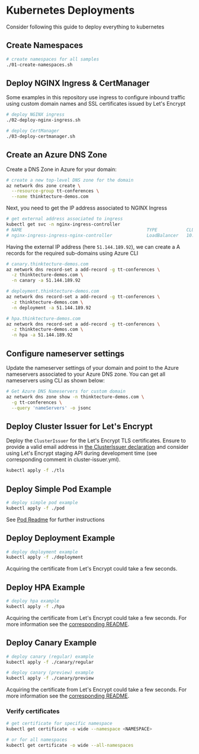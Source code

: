 # Kubernetes Deployments

Consider following this guide to deploy everything to kubernetes

## Create Namespaces

```bash
# create namespaces for all samples
./01-create-namespaces.sh

```

## Deploy NGINX Ingress & CertManager

Some examples in this repository use ingress to configure inbound traffic using custom domain names and SSL certificates issued by Let's Encrypt

```bash
# deploy NGINX ingress
./02-deploy-nginx-ingress.sh

# deploy CertManager
./03-deploy-certmanager.sh

```

## Create an Azure DNS Zone

Create a DNS Zone in Azure for your domain:

```bash
# create a new top-level DNS zone for the domain
az network dns zone create \
  --resource-group tt-conferences \
  --name thinktecture-demos.com

```

Next, you need to get the IP address associated to NGINX Ingress

```bash
# get external address associated to ingress
kubectl get svc -n nginx-ingress-controller
# NAME                                               TYPE           CLUSTER-IP    EXTERNAL-IP
# nginx-ingress-ingress-nginx-controller             LoadBalancer   10.0.34.127   51.144.189.92

```

Having the external IP address (here `51.144.189.92`), we can create a A records for the required sub-domains using Azure CLI

```bash
# canary.thinktecture-demos.com
az network dns record-set a add-record -g tt-conferences \
  -z thinktecture-demos.com \
  -n canary -a 51.144.189.92

# deployment.thinktecture-demos.com
az network dns record-set a add-record -g tt-conferences \
  -z thinktecture-demos.com \
  -n deployment -a 51.144.189.92

# hpa.thinktecture-demos.com
az network dns record-set a add-record -g tt-conferences \
  -z thinktecture-demos.com \
  -n hpa -a 51.144.189.92

```

## Configure nameserver settings

Update the nameserver settings of your domain and point to the Azure nameservers associated to your Azure DNS zone. You can get all nameservers using CLI as shown below:

```bash
# Get Azure DNS Nameservers for custom domain
az network dns zone show -n thinktecture-demos.com \
  -g tt-conferences \
  --query 'nameServers' -o jsonc

```

## Deploy Cluster Issuer for Let's Encrypt

Deploy the `ClusterIssuer` for the Let's Encrypt TLS certificates. Ensure to provide a valid email address in [the ClusterIssuer declaration](tls/cluster-issuer.yml) and consider using Let's Encrypt staging API during development time (see corresponding comment in cluster-issuer.yml).

```bash
kubectl apply -f ./tls
```

## Deploy Simple Pod Example

```bash
# deploy simple pod example
kubectl apply -f ./pod

```

See [Pod Readme](pod/README.md) for further instructions

## Deploy Deployment Example

```bash
# deploy deployment example
kubectl apply -f ./deployment

```

Acquiring the certificate from Let's Encrypt could take a few seconds.

## Deploy HPA Example

```bash
# deploy hpa example
kubectl apply -f ./hpa

```

Acquiring the certificate from Let's Encrypt could take a few seconds. For more information see the [corresponding README](hpa/README.md).

## Deploy Canary Example

```bash
# deploy canary (regular) example
kubectl apply -f ./canary/regular

# deploy canary (preview) example
kubectl apply -f ./canary/preview
```

Acquiring the certificate from Let's Encrypt could take a few seconds. For more information see the [corresponding README](canary/README.md).

### Verify certificates

```bash
# get certificate for specific namespace
kubectl get certificate -o wide --namespace <NAMESPACE>

# or for all namespaces
kubectl get certificate -o wide --all-namespaces

```
